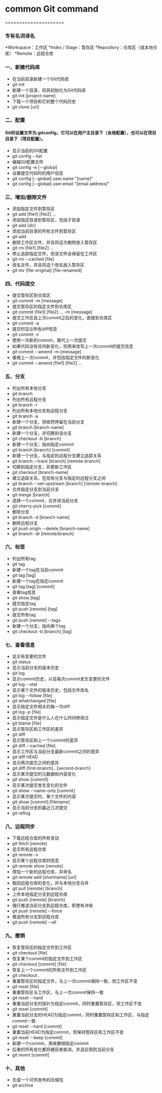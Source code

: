 # common Git command
=====================
 
### 专有名词译名
*Workspace：工作区
*Index / Stage：暂存区
*Repository：仓库区（或本地仓库）
*Remote：远程仓库
 
### 一、新建代码库 
* 在当前目录新建一个Git代码库
* git init
 
* 新建一个目录，将其初始化为Git代码库
* git init [project-name]
 
* 下载一个项目和它的整个代码历史
* git clone [url]
 
### 二、配置
#### Git的设置文件为.gitconfig，它可以在用户主目录下（全局配置），也可以在项目目录下（项目配置）。
* 显示当前的Git配置
* git config --list
 
* 编辑Git配置文件
* git config -e [--global]
 
* 设置提交代码时的用户信息
* git config [--global] user.name "[name]"
* git config [--global] user.email "[email address]"
 
### 三、增加/删除文件
* 添加指定文件到暂存区
* git add [file1] [file2] ...
 
* 添加指定目录到暂存区，包括子目录
* git add [dir]
 
* 添加当前目录的所有文件到暂存区
* git add .
 
* 删除工作区文件，并且将这次删除放入暂存区
* git rm [file1] [file2] ...
 
* 停止追踪指定文件，但该文件会保留在工作区
* git rm --cached [file]
 
* 改名文件，并且将这个改名放入暂存区
* git mv [file-original] [file-renamed]

### 四、代码提交
* 提交暂存区到仓库区
* git commit -m [message]
 
* 提交暂存区的指定文件到仓库区
* git commit [file1] [file2] ... -m [message]
 
* 提交工作区自上次commit之后的变化，直接到仓库区
* git commit -a
 
* 提交时显示所有diff信息
* git commit -v
 
* 使用一次新的commit，替代上一次提交
* 如果代码没有任何新变化，则用来改写上一次commit的提交信息
* git commit --amend -m [message]
 
* 重做上一次commit，并包括指定文件的新变化
* git commit --amend [file1] [file2] ...
 
### 五、分支
* 列出所有本地分支
* git branch
 
* 列出所有远程分支
* git branch -r
 
* 列出所有本地分支和远程分支
* git branch -a
 
* 新建一个分支，但依然停留在当前分支
* git branch [branch-name]
 
* 新建一个分支，并切换到该分支
* git checkout -b [branch]
 
* 新建一个分支，指向指定commit
* git branch [branch] [commit]
 
* 新建一个分支，与指定的远程分支建立追踪关系
* git branch --track [branch] [remote-branch]
 
* 切换到指定分支，并更新工作区
* git checkout [branch-name]
 
* 建立追踪关系，在现有分支与指定的远程分支之间
* git branch --set-upstream [branch] [remote-branch]
 
* 合并指定分支到当前分支
* git merge [branch]
 
* 选择一个commit，合并进当前分支
* git cherry-pick [commit]
 
* 删除分支
* git branch -d [branch-name]
 
* 删除远程分支
* git push origin --delete [branch-name]
* git branch -dr [remote/branch]
 
### 六、标签
* 列出所有tag
* git tag
 
* 新建一个tag在当前commit
* git tag [tag]
 
* 新建一个tag在指定commit
* git tag [tag] [commit]
 
* 查看tag信息
* git show [tag]
 
* 提交指定tag
* git push [remote] [tag]
 
* 提交所有tag
* git push [remote] --tags
 
* 新建一个分支，指向某个tag
* git checkout -b [branch] [tag]
 
### 七、查看信息
* 显示有变更的文件
* git status
 
* 显示当前分支的版本历史
* git log
 
* 显示commit历史，以及每次commit发生变更的文件
* git log --stat
 
* 显示某个文件的版本历史，包括文件改名
* git log --follow [file]
* git whatchanged [file]
 
* 显示指定文件相关的每一次diff
* git log -p [file]
 
* 显示指定文件是什么人在什么时间修改过
* git blame [file]
 
* 显示暂存区和工作区的差异
* git diff
 
* 显示暂存区和上一个commit的差异
* git diff --cached [file]
 
* 显示工作区与当前分支最新commit之间的差异
* git diff HEAD
 
* 显示两次提交之间的差异
* git diff [first-branch]...[second-branch]
 
* 显示某次提交的元数据和内容变化
* git show [commit]
 
* 显示某次提交发生变化的文件
* git show --name-only [commit]
 
* 显示某次提交时，某个文件的内容
* git show [commit]:[filename]
 
* 显示当前分支的最近几次提交
* git reflog

### 八、远程同步
* 下载远程仓库的所有变动
* git fetch [remote]
 
* 显示所有远程仓库
* git remote -v
 
* 显示某个远程仓库的信息
* git remote show [remote]
 
* 增加一个新的远程仓库，并命名
* git remote add [shortname] [url]
 
* 取回远程仓库的变化，并与本地分支合并
* git pull [remote] [branch]
 
* 上传本地指定分支到远程仓库
* git push [remote] [branch]
 
* 强行推送当前分支到远程仓库，即使有冲突
* git push [remote] --force
 
* 推送所有分支到远程仓库
* git push [remote] --all

### 九、撤销
* 恢复暂存区的指定文件到工作区
* git checkout [file]
 
* 恢复某个commit的指定文件到工作区
* git checkout [commit] [file]
 
* 恢复上一个commit的所有文件到工作区
* git checkout .
 
* 重置暂存区的指定文件，与上一次commit保持一致，但工作区不变
* git reset [file]
 
* 重置暂存区与工作区，与上一次commit保持一致
* git reset --hard
 
* 重置当前分支的指针为指定commit，同时重置暂存区，但工作区不变
* git reset [commit]
 
* 重置当前分支的HEAD为指定commit，同时重置暂存区和工作区，与指定commit一致
* git reset --hard [commit]
 
* 重置当前HEAD为指定commit，但保持暂存区和工作区不变
* git reset --keep [commit]
 
* 新建一个commit，用来撤销指定commit
* 后者的所有变化都将被前者抵消，并且应用到当前分支
* git revert [commit]

### 十、其他

* 生成一个可供发布的压缩包
* git archive

